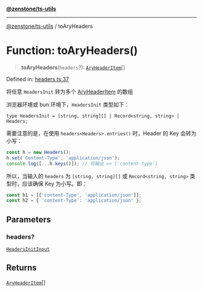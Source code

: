 [**@zenstone/ts-utils**](../README.md)

***

[@zenstone/ts-utils](../globals.md) / toAryHeaders

# Function: toAryHeaders()

> **toAryHeaders**(`headers`?): [`AryHeaderItem`](../type-aliases/AryHeaderItem.md)[]

Defined in: [headers.ts:37](https://github.com/janpoem/ts-utils/blob/4facee14310dda7258a7321b86b7470b497dc0e0/src/http/headers.ts#L37)

将任意 `HeadersInit` 转为多个 [AryHeaderItem](../type-aliases/AryHeaderItem.md) 的数组

浏览器环境或 bun 环境下，`HeadersInit` 类型如下：

`type HeadersInit = [string, string][] | Record<string, string> | Headers;`

需要注意的是，在使用 `headers<Headers>.entries()` 时，Header 的 Key 会转为小写：

```ts
const h = new Headers();
h.set('Content-Type', 'application/json');
console.log([...h.keys()]); // 将输出 => ['content-type']
```

所以，当输入的 `headers` 为 `[string, string][]` 或 `Record<string, string>` 类
型时，应该确保 Key 为小写。即：

```ts
const h1 = [['content-Type', 'application/json']];
const h2 = { 'content-Type': 'application/json' };
```

## Parameters

### headers?

[`HeadersInitInput`](../type-aliases/HeadersInitInput.md)

## Returns

[`AryHeaderItem`](../type-aliases/AryHeaderItem.md)[]
